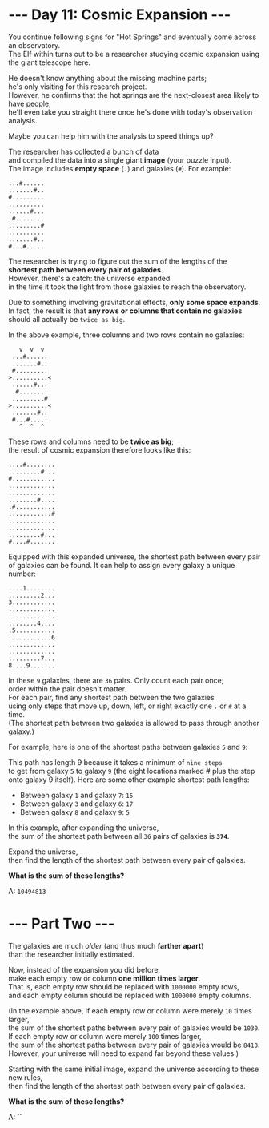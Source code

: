# --- Day 11: Cosmic Expansion ---

You continue following signs for "Hot Springs" and eventually come across an observatory.  
The Elf within turns out to be a researcher studying cosmic expansion using the giant telescope here.

He doesn't know anything about the missing machine parts;  
he's only visiting for this research project.  
However, he confirms that the hot springs are the next-closest area likely to have people;  
he'll even take you straight there once he's done with today's observation analysis.

Maybe you can help him with the analysis to speed things up?

The researcher has collected a bunch of data  
and compiled the data into a single giant **image** (your puzzle input).  
The image includes **empty space** (`.`) and galaxies (`#`). For example:

```text
...#......
.......#..
#.........
..........
......#...
.#........
.........#
..........
.......#..
#...#.....
```

The researcher is trying to figure out the sum of the lengths of the  
**shortest path between every pair of galaxies**.  
However, there's a catch: the universe expanded  
in the time it took the light from those galaxies to reach the observatory.

Due to something involving gravitational effects, **only some space expands**.  
In fact, the result is that **any rows or columns that contain no galaxies**  
should all actually be `twice as big`.

In the above example, three columns and two rows contain no galaxies:

```text
   v  v  v
 ...#......
 .......#..
 #.........
>..........<
 ......#...
 .#........
 .........#
>..........<
 .......#..
 #...#.....
   ^  ^  ^
```

These rows and columns need to be **twice as big**;  
the result of cosmic expansion therefore looks like this:

```text
....#........
.........#...
#............
.............
.............
........#....
.#...........
............#
.............
.............
.........#...
#....#.......
```

Equipped with this expanded universe, the shortest path between every pair of galaxies can be found. It can help to assign every galaxy a unique number:

```text
....1........
.........2...
3............
.............
.............
........4....
.5...........
............6
.............
.............
.........7...
8....9.......
```

In these `9` galaxies, there are `36` pairs. Only count each pair once;  
order within the pair doesn't matter.  
For each pair, find any shortest path between the two galaxies  
using only steps that move up, down, left, or right exactly one `.` or `#` at a time.  
(The shortest path between two galaxies is allowed to pass through another galaxy.)

For example, here is one of the shortest paths between galaxies `5` and `9`:

This path has length 9 because it takes a minimum of `nine steps`  
to get from galaxy `5` to galaxy `9`
(the eight locations marked # plus the step onto galaxy 9 itself).
Here are some other example shortest path lengths:

- Between galaxy `1` and galaxy `7`: `15`
- Between galaxy `3` and galaxy `6`: `17`
- Between galaxy `8` and galaxy `9`: `5`

In this example, after expanding the universe,  
the sum of the shortest path between all `36` pairs of galaxies is **`374`**.

Expand the universe,  
then find the length of the shortest path between every pair of galaxies.

**What is the sum of these lengths?**

A: `10494813`

# --- Part Two ---

The galaxies are much _older_ (and thus much **farther apart**)  
than the researcher initially estimated.

Now, instead of the expansion you did before,  
make each empty row or column **one million times larger**.  
That is, each empty row should be replaced with `1000000` empty rows,  
and each empty column should be replaced with `1000000` empty columns.

(In the example above, if each empty row or column were merely `10` times larger,  
the sum of the shortest paths between every pair of galaxies would be `1030`.  
If each empty row or column were merely `100` times larger,  
the sum of the shortest paths between every pair of galaxies would be `8410`.  
However, your universe will need to expand far beyond these values.)

Starting with the same initial image, expand the universe according to these new rules,  
then find the length of the shortest path between every pair of galaxies.

**What is the sum of these lengths?**

A: ``
